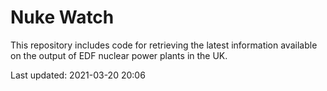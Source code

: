 # Nuke Watch

This repository includes code for retrieving the latest information available on the output of EDF nuclear power plants in the UK.

Last updated: 2021-03-20 20:06